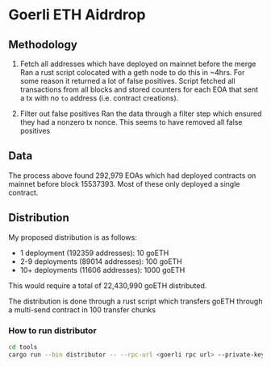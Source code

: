 # Goerli ETH Aidrdrop

## Methodology
1. Fetch all addresses which have deployed on mainnet before the merge
Ran a rust script colocated with a geth node to do this in ~4hrs. For some reason it returned a lot of false positives. Script fetched all transactions from all blocks and stored counters for each EOA that sent a tx with no `to` address (i.e. contract creations).

2. Filter out false positives
Ran the data through a filter step which ensured they had a nonzero tx nonce. This seems to have removed all false positives

## Data
The process above found 292,979 EOAs which had deployed contracts on mainnet before block 15537393. Most of these only deployed a single contract.

## Distribution
My proposed distribution is as follows:
- 1 deployment (192359 addresses): 10 goETH
- 2-9 deployments (89014 addresses): 100 goETH
- 10+ deployments (11606 addresses): 1000 goETH

This would require a total of 22,430,990 goETH distributed.   

The distribution is done through a rust script which transfers goETH through a multi-send contract in 100 transfer chunks

### How to run distributor

```bash
cd tools
cargo run --bin distributor -- --rpc-url <goerli rpc url> --private-key <goerli private key with funds>
```
